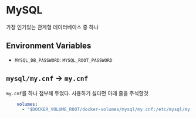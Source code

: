 # MySQL

가장 인기있는 관계형 데이터베이스 중 하나

## Environment Variables

- `MYSQL_DB_PASSWORD`: `MYSQL_ROOT_PASSWORD`


## `mysql/my.cnf` -> `my.cnf`

`my.cnf`를 하나 첨부해 두었다. 사용하기 싫다면 아래 줄을 주석할것

```yaml
    volumes:
      - "$DOCKER_VOLUME_ROOT/docker-volumes/mysql/my.cnf:/etc/mysql/my.cnf"
```